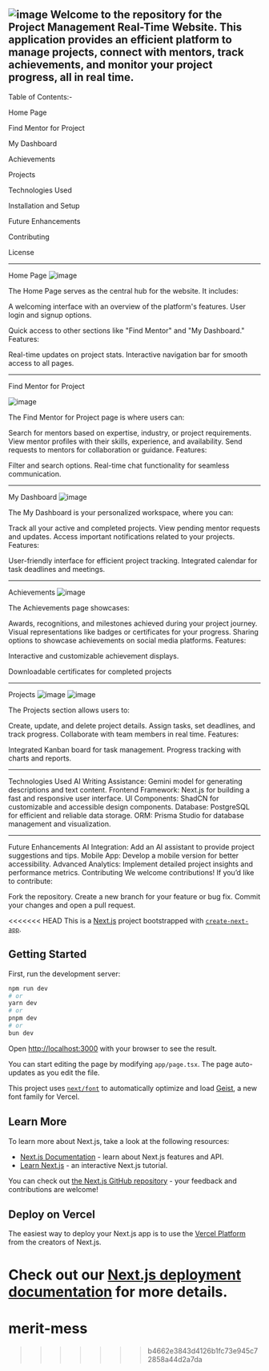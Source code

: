 ![image](https://github.com/user-attachments/assets/ce1f5094-d9de-4469-8b7d-8713391445d6)
Welcome to the repository for the Project Management Real-Time Website. This application provides an efficient platform to manage projects, connect with mentors, track achievements, and monitor your project progress, all in real time.
----------------------------------------------------------------
Table of Contents:-

Home Page


Find Mentor for Project


My Dashboard


Achievements


Projects


Technologies Used


Installation and Setup


Future Enhancements


Contributing


License


----------------------------------------------------------------


Home Page
![image](https://github.com/user-attachments/assets/fa831c06-2dcb-4801-b567-79a832be1ff2)


The Home Page serves as the central hub for the website. It includes:


A welcoming interface with an overview of the platform's features.
User login and signup options.


Quick access to other sections like "Find Mentor" and "My Dashboard."
Features:


Real-time updates on project stats.
Interactive navigation bar for smooth access to all pages.


----------------------------------------------------------------


Find Mentor for Project

![image](https://github.com/user-attachments/assets/64838a47-37b3-4cdf-8baf-a7ce4c607fa3)


The Find Mentor for Project page is where users can:

Search for mentors based on expertise, industry, or project requirements.
View mentor profiles with their skills, experience, and availability.
Send requests to mentors for collaboration or guidance.
Features:

Filter and search options.
Real-time chat functionality for seamless communication.

---------------------------------------------------------------

My Dashboard
![image](https://github.com/user-attachments/assets/c0454456-9cc7-4162-88a3-a93a5c7f6542)

The My Dashboard is your personalized workspace, where you can:

Track all your active and completed projects.
View pending mentor requests and updates.
Access important notifications related to your projects.
Features:

User-friendly interface for efficient project tracking.
Integrated calendar for task deadlines and meetings.

-------------------------------------------------------------

Achievements
![image](https://github.com/user-attachments/assets/344773fb-c91f-408f-ab10-1bcd779cada1)

The Achievements page showcases:

Awards, recognitions, and milestones achieved during your project journey.
Visual representations like badges or certificates for your progress.
Sharing options to showcase achievements on social media platforms.
Features:

Interactive and customizable achievement displays.


Downloadable certificates for completed projects


---------------------------------------------------------------------

Projects
![image](https://github.com/user-attachments/assets/92f2346a-622b-4716-8088-a1a1bc055127)
![image](https://github.com/user-attachments/assets/8f2e05f5-7edf-45f0-a234-012731d56986)


The Projects section allows users to:

Create, update, and delete project details.
Assign tasks, set deadlines, and track progress.
Collaborate with team members in real time.
Features:

Integrated Kanban board for task management.
Progress tracking with charts and reports.

------------------------------------------------------------------------

Technologies Used
AI Writing Assistance: Gemini model for generating descriptions and text content.
Frontend Framework: Next.js for building a fast and responsive user interface.
UI Components: ShadCN for customizable and accessible design components.
Database: PostgreSQL for efficient and reliable data storage.
ORM: Prisma Studio for database management and visualization.

-----------------------------------------------------------------------
Future Enhancements
AI Integration: Add an AI assistant to provide project suggestions and tips.
Mobile App: Develop a mobile version for better accessibility.
Advanced Analytics: Implement detailed project insights and performance metrics.
Contributing
We welcome contributions! If you’d like to contribute:

Fork the repository.
Create a new branch for your feature or bug fix.
Commit your changes and open a pull request.
























<<<<<<< HEAD
This is a [Next.js](https://nextjs.org) project bootstrapped with [`create-next-app`](https://nextjs.org/docs/app/api-reference/cli/create-next-app).

## Getting Started

First, run the development server:

```bash
npm run dev
# or
yarn dev
# or
pnpm dev
# or
bun dev
```

Open [http://localhost:3000](http://localhost:3000) with your browser to see the result.

You can start editing the page by modifying `app/page.tsx`. The page auto-updates as you edit the file.

This project uses [`next/font`](https://nextjs.org/docs/app/building-your-application/optimizing/fonts) to automatically optimize and load [Geist](https://vercel.com/font), a new font family for Vercel.

## Learn More

To learn more about Next.js, take a look at the following resources:

- [Next.js Documentation](https://nextjs.org/docs) - learn about Next.js features and API.
- [Learn Next.js](https://nextjs.org/learn) - an interactive Next.js tutorial.

You can check out [the Next.js GitHub repository](https://github.com/vercel/next.js) - your feedback and contributions are welcome!

## Deploy on Vercel

The easiest way to deploy your Next.js app is to use the [Vercel Platform](https://vercel.com/new?utm_medium=default-template&filter=next.js&utm_source=create-next-app&utm_campaign=create-next-app-readme) from the creators of Next.js.

Check out our [Next.js deployment documentation](https://nextjs.org/docs/app/building-your-application/deploying) for more details.
=======
# merit-mess
>>>>>>> b4662e3843d4126b1fc73e945c72858a44d2a7da
